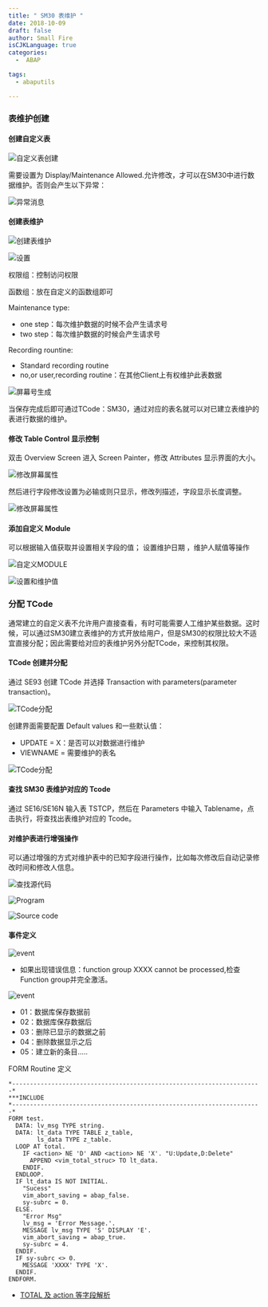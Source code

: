 ```yaml
---
title: " SM30 表维护 "
date: 2018-10-09 
draft: false
author: Small Fire
isCJKLanguage: true
categories: 
  -  ABAP

tags: 
  - abaputils

---
```


### 表维护创建

#### 创建自定义表 

![自定义表创建](/images/ABAP/SM301.png)

需要设置为 Display/Maintenance Allowed.允许修改，才可以在SM30中进行数据维护。否则会产生以下异常：

![异常消息](/images/ABAP/SM3011.png)

#### 创建表维护

![创建表维护](/images/ABAP/SM302.png)

![设置](/images/ABAP/SM303.png)

权限组：控制访问权限

函数组：放在自定义的函数组即可

Maintenance type:

- one step：每次维护数据的时候不会产生请求号
- two step：每次维护数据的时候会产生请求号

Recording rountine:

- Standard recording routine
- no,or user,recording routine：在其他Client上有权维护此表数据

![屏幕号生成](/images/ABAP/SM304.png)

当保存完成后即可通过TCode：SM30，通过对应的表名就可以对已建立表维护的表进行数据的维护。

#### 修改 Table Control 显示控制

双击 Overview Screen 进入 Screen Painter，修改 Attributes 显示界面的大小。

![修改屏幕属性](/images/ABAP/SM3013.png)

然后进行字段修改设置为必输或则只显示，修改列描述，字段显示长度调整。

![修改屏幕属性](/images/ABAP/SM3014.png)

#### 添加自定义 Module

可以根据输入值获取并设置相关字段的值； 设置维护日期 ，维护人赋值等操作

![自定义MODULE](/images/ABAP/sm3015.png)

![设置和维护值](/images/ABAP/sm3016.png)

### 分配 TCode

通常建立的自定义表不允许用户直接查看，有时可能需要人工维护某些数据。这时候，可以通过SM30建立表维护的方式开放给用户，但是SM30的权限比较大不适宜直接分配；因此需要给对应的表维护另外分配TCode，来控制其权限。

#### TCode 创建并分配

通过 SE93 创建 TCode 并选择 Transaction with parameters(parameter transaction)。

![TCode分配](/images/ABAP/SM308.png)

创建界面需要配置 Default values 和一些默认值：

- UPDATE = X：是否可以对数据进行维护
- VIEWNAME = 需要维护的表名

![TCode分配](/images/ABAP/SM305.png)

#### 查找 SM30 表维护对应的 Tcode

通过 SE16/SE16N 输入表 TSTCP，然后在 Parameters 中输入 Tablename，点击执行，将查找出表维护对应的 Tcode。

#### 对维护表进行增强操作

可以通过增强的方式对维护表中的已知字段进行操作，比如每次修改后自动记录修改时间和修改人信息。

![查找源代码](/images/ABAP/SM306.png)

![Program](/images/ABAP/SM307.png)

![Source code](/images/ABAP/SM309.png)

#### 事件定义

![event](/images/ABAP/SM3010.png)

- 如果出现错误信息：function group XXXX cannot be processed,检查Function group并完全激活。

![event](/images/ABAP/SM3012.png)

- 01：数据库保存数据前
- 02：数据库保存数据后
- 03：删除已显示的数据之前
- 04：删除数据显示之后
- 05：建立新的条目.....

FORM Routine 定义

```ABAP
*----------------------------------------------------------------------*
***INCLUDE 
*----------------------------------------------------------------------*
FORM test.
  DATA: lv_msg TYPE string.
  DATA: lt_data TYPE TABLE z_table,
        ls_data TYPE z_table.
  LOOP AT total.
    IF <action> NE 'D' AND <action> NE 'X'. "U:Update,D:Delete"
      APPEND <vim_total_struc> TO lt_data.
    ENDIF.
  ENDLOOP.
  IF lt_data IS NOT INITIAL.
    "Sucess"
    vim_abort_saving = abap_false.
    sy-subrc = 0.
  ELSE.
    "Error Msg"
    lv_msg = 'Error Message.'.
    MESSAGE lv_msg TYPE 'S' DISPLAY 'E'. 
    vim_abort_saving = abap_true.
    sy-subrc = 4.
  ENDIF.
  IF sy-subrc <> 0.
    MESSAGE 'XXXX' TYPE 'X'.
  ENDIF.
ENDFORM.
```

-  [TOTAL 及 action 等字段解析](http://remote-database.com/00000271/91ca9fb9a9d111d1a5690000e82deaaa.html)